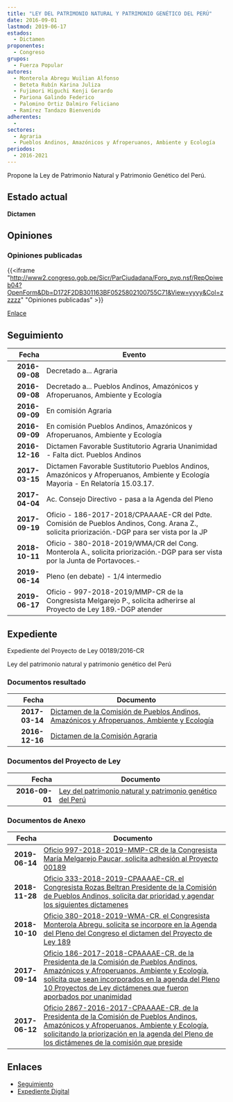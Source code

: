 ```yaml
---
title: "LEY DEL PATRIMONIO NATURAL Y PATRIMONIO GENÉTICO DEL PERÚ"
date: 2016-09-01
lastmod: 2019-06-17
estados: 
  - Dictamen
proponentes: 
  - Congreso
grupos: 
  - Fuerza Popular
autores: 
  - Monterola Abregu Wuilian Alfonso
  - Beteta Rubín Karina Juliza
  - Fujimori Higuchi Kenji Gerardo
  - Pariona Galindo Federico
  - Palomino Ortiz Dalmiro Feliciano
  - Ramírez Tandazo Bienvenido
adherentes: 
  - 
sectores: 
  - Agraria
  - Pueblos Andinos, Amazónicos y Afroperuanos, Ambiente y Ecología
periodos: 
  - 2016-2021
---
```


Propone la Ley de Patrimonio Natural y Patrimonio Genético del Perú.


## Estado actual

**Dictamen**

## Opiniones

### Opiniones publicadas

{{<iframe "http://www2.congreso.gob.pe/Sicr/ParCiudadana/Foro_pvp.nsf/RepOpiweb04?OpenForm&Db=D172F2DB301163BF0525802100755C71&View=yyyy&Col=zzzzz" "Opiniones publicadas" >}}

[Enlace](http://www2.congreso.gob.pe/Sicr/ParCiudadana/Foro_pvp.nsf/RepOpiweb04?OpenForm&Db=D172F2DB301163BF0525802100755C71&View=yyyy&Col=zzzzz)

## Seguimiento

| Fecha | Evento |
|------:|--------|
| **2016-09-08** | Decretado a... Agraria|
| **2016-09-08** | Decretado a... Pueblos Andinos, Amazónicos y Afroperuanos, Ambiente y Ecología|
| **2016-09-09** | En comisión Agraria|
| **2016-09-09** | En comisión Pueblos Andinos, Amazónicos y Afroperuanos, Ambiente y Ecología|
| **2016-12-16** | Dictamen Favorable Sustitutorio Agraria Unanimidad - Falta dict. Pueblos Andinos|
| **2017-03-15** | Dictamen Favorable Sustitutorio Pueblos Andinos, Amazónicos y Afroperuanos, Ambiente y Ecología Mayoria - En Relatoría 15.03.17.|
| **2017-04-04** | Ac. Consejo Directivo - pasa a la Agenda del Pleno|
| **2017-09-19** | Oficio - 186-2017-2018/CPAAAAE-CR del Pdte. Comisión de Pueblos Andinos, Cong. Arana Z., solicita priorización.-DGP para ser vista por la JP|
| **2018-10-11** | Oficio - 380-2018-2019/WMA/CR del Cong. Monterola A., solicita priorización.-DGP para ser vista por la Junta de Portavoces.-|
| **2019-06-14** | Pleno (en debate) - 1/4 intermedio|
| **2019-06-17** | Oficio - 997-2018-2019/MMP-CR de la Congresista Melgarejo P., solicita adherirse al Proyecto de Ley 189.-DGP atender|


## Expediente

Expediente del Proyecto de Ley 00189/2016-CR

Ley del patrimonio natural y patrimonio genético del Perú


### Documentos resultado

| Fecha | Documento |
|------:|--------|
| **2017-03-14** | [Dictamen de la Comisión de Pueblos Andinos, Amazónicos y Afroperuanos, Ambiente y Ecología](http://www.leyes.congreso.gob.pe/Documentos/2016_2021/Dictamenes/Proyectos_de_Ley/00189DC19MAY20170314.PDF) |
| **2016-12-16** | [Dictamen de la Comisión Agraria](http://www.leyes.congreso.gob.pe/Documentos/2016_2021/Dictamenes/Proyectos_de_Ley/00189DC01MAY20161216.pdf) |

### Documentos del Proyecto de Ley

| Fecha | Documento |
|------:|--------|
| **2016-09-01** | [Ley del patrimonio natural y patrimonio genético del Perú](http://www.leyes.congreso.gob.pe/Documentos/2016_2021/Proyectos_de_Ley_y_de_Resoluciones_Legislativas/PL0018920160901.pdf) |

### Documentos de Anexo

| Fecha | Documento |
|------:|--------|
| **2019-06-14** | [Oficio 997-2018-2019-MMP-CR de la Congresista María Melgarejo Paucar, solicita adhesión al Proyecto 00189](http://www.leyes.congreso.gob.pe/Documentos/2016_2021/Oficios/Congresistas/OFICIO-997-2018-2019-MMP-CR.pdf) |
| **2018-11-28** | [Oficio 333-2018-2019-CPAAAAE-CR, el Congresista Rozas Beltran Presidente de la Comisión de Pueblos Andinos, solicita dar prioridad y agendar los siguientes dictamenes](http://www.leyes.congreso.gob.pe/Documentos/2016_2021/Oficios/Comisiones_Ordinarias/OFICIO-333-2018-2019-CPAAAAE-CR.pdf) |
| **2018-10-10** | [Oficio 380-2018-2019-WMA-CR, el Congresista Monterola Abregu, solicita se incorpore en la Agenda del Pleno del Congreso el dictamen del Proyecto de Ley 189](http://www.leyes.congreso.gob.pe/Documentos/2016_2021/Oficios/Congresistas/OFICIO-380-2018-2019-WMA-CR.PDF) |
| **2017-09-14** | [Oficio 186-2017-2018-CPAAAAE-CR, de la Presidenta de la Comisión de Pueblos Andinos, Amazónicos y Afroperuanos, Ambiente y Ecología, solicita que sean incorporados en la agenda del Pleno 10 Proyectos de Ley dictámenes que fueron aporbados por unanimidad](http://www.leyes.congreso.gob.pe/Documentos/2016_2021/Oficios/Comisiones_Ordinarias/OFICIO-186-2017-2018-CPAAAAE-CR.PDF) |
| **2017-06-12** | [Oficio 2867-2016-2017-CPAAAAE-CR, de la Presidenta de la Comisión de Pueblos Andinos, Amazónicos y Afroperuanos, Ambiente y Ecología, solicitando la priorización en la agenda del Pleno de los dictámenes de la comisión que preside](http://www.leyes.congreso.gob.pe/Documentos/2016_2021/Oficios/Comisiones_Ordinarias/OFICIO-2867-2016-2017-CPAAAAE-CR.pdf) |

## Enlaces 

- [Seguimiento](http://www2.congreso.gob.pe/Sicr/TraDocEstProc/CLProLey2016.nsf/f7fff46988ca05b1052578e100829cc7/267a4c4e5b724299052580210079956e?OpenDocument)
- [Expediente Digital](http://www2.congreso.gob.pehttp://www2.congreso.gob.pe/Sicr/TraDocEstProc/CLProLey2016.nsf/f7fff46988ca05b1052578e100829cc7/267a4c4e5b724299052580210079956e?OpenDocument&Click=05257FB7005EB655.eb71d0cf91d8294e05256cdf006b5706/$Body/0.1C6C)
